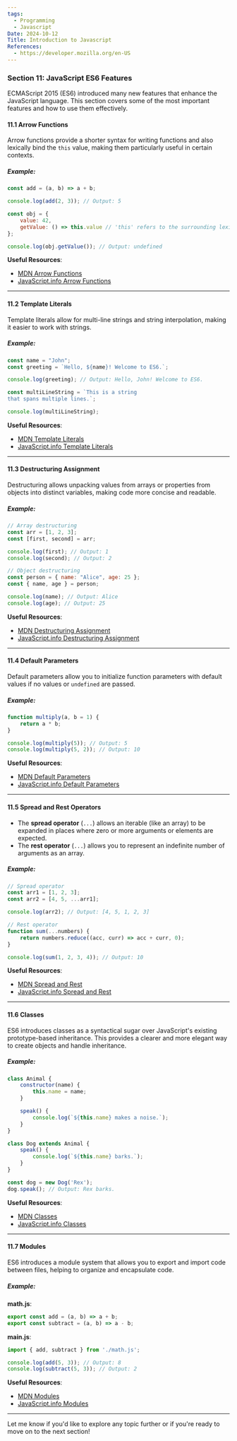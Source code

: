 ```yaml
---
tags:
  - Programming
  - Javascript
Date: 2024-10-12
Title: Introduction to Javascript
References:
  - https://developer.mozilla.org/en-US
---
```

### Section 11: **JavaScript ES6 Features**

ECMAScript 2015 (ES6) introduced many new features that enhance the JavaScript language. This section covers some of the most important features and how to use them effectively.

#### 11.1 Arrow Functions

Arrow functions provide a shorter syntax for writing functions and also lexically bind the `this` value, making them particularly useful in certain contexts.

##### Example:
```javascript
const add = (a, b) => a + b;

console.log(add(2, 3)); // Output: 5

const obj = {
    value: 42,
    getValue: () => this.value // 'this' refers to the surrounding lexical context
};

console.log(obj.getValue()); // Output: undefined
```

**Useful Resources**:
- [MDN Arrow Functions](https://developer.mozilla.org/en-US/docs/Web/JavaScript/Reference/Functions/Arrow_functions)
- [JavaScript.info Arrow Functions](https://javascript.info/arrow-functions)

---

#### 11.2 Template Literals

Template literals allow for multi-line strings and string interpolation, making it easier to work with strings.

##### Example:
```javascript
const name = "John";
const greeting = `Hello, ${name}! Welcome to ES6.`;

console.log(greeting); // Output: Hello, John! Welcome to ES6.

const multiLineString = `This is a string
that spans multiple lines.`;

console.log(multiLineString);
```

**Useful Resources**:
- [MDN Template Literals](https://developer.mozilla.org/en-US/docs/Web/JavaScript/Reference/Template_literals)
- [JavaScript.info Template Literals](https://javascript.info/template-literals)

---

#### 11.3 Destructuring Assignment

Destructuring allows unpacking values from arrays or properties from objects into distinct variables, making code more concise and readable.

##### Example:
```javascript
// Array destructuring
const arr = [1, 2, 3];
const [first, second] = arr;

console.log(first); // Output: 1
console.log(second); // Output: 2

// Object destructuring
const person = { name: "Alice", age: 25 };
const { name, age } = person;

console.log(name); // Output: Alice
console.log(age); // Output: 25
```

**Useful Resources**:
- [MDN Destructuring Assignment](https://developer.mozilla.org/en-US/docs/Web/JavaScript/Reference/Operators/Destructuring_assignment)
- [JavaScript.info Destructuring Assignment](https://javascript.info/destructuring-assignment)

---

#### 11.4 Default Parameters

Default parameters allow you to initialize function parameters with default values if no values or `undefined` are passed.

##### Example:
```javascript
function multiply(a, b = 1) {
    return a * b;
}

console.log(multiply(5)); // Output: 5
console.log(multiply(5, 2)); // Output: 10
```

**Useful Resources**:
- [MDN Default Parameters](https://developer.mozilla.org/en-US/docs/Web/JavaScript/Reference/Functions/Default_parameters)
- [JavaScript.info Default Parameters](https://javascript.info/function-basics#default-parameters)

---

#### 11.5 Spread and Rest Operators

- The **spread operator** (`...`) allows an iterable (like an array) to be expanded in places where zero or more arguments or elements are expected.
- The **rest operator** (`...`) allows you to represent an indefinite number of arguments as an array.

##### Example:
```javascript
// Spread operator
const arr1 = [1, 2, 3];
const arr2 = [4, 5, ...arr1];

console.log(arr2); // Output: [4, 5, 1, 2, 3]

// Rest operator
function sum(...numbers) {
    return numbers.reduce((acc, curr) => acc + curr, 0);
}

console.log(sum(1, 2, 3, 4)); // Output: 10
```

**Useful Resources**:
- [MDN Spread and Rest](https://developer.mozilla.org/en-US/docs/Web/JavaScript/Reference/Operators/Spread_syntax)
- [JavaScript.info Spread and Rest](https://javascript.info/rest-parameter)

---

#### 11.6 Classes

ES6 introduces classes as a syntactical sugar over JavaScript's existing prototype-based inheritance. This provides a clearer and more elegant way to create objects and handle inheritance.

##### Example:
```javascript
class Animal {
    constructor(name) {
        this.name = name;
    }

    speak() {
        console.log(`${this.name} makes a noise.`);
    }
}

class Dog extends Animal {
    speak() {
        console.log(`${this.name} barks.`);
    }
}

const dog = new Dog('Rex');
dog.speak(); // Output: Rex barks.
```

**Useful Resources**:
- [MDN Classes](https://developer.mozilla.org/en-US/docs/Web/JavaScript/Reference/Classes)
- [JavaScript.info Classes](https://javascript.info/class)

---

#### 11.7 Modules

ES6 introduces a module system that allows you to export and import code between files, helping to organize and encapsulate code.

##### Example:
**math.js**:
```javascript
export const add = (a, b) => a + b;
export const subtract = (a, b) => a - b;
```

**main.js**:
```javascript
import { add, subtract } from './math.js';

console.log(add(5, 3)); // Output: 8
console.log(subtract(5, 3)); // Output: 2
```

**Useful Resources**:
- [MDN Modules](https://developer.mozilla.org/en-US/docs/Web/JavaScript/Guide/Modules)
- [JavaScript.info Modules](https://javascript.info/modules-intro)

---

Let me know if you'd like to explore any topic further or if you're ready to move on to the next section!